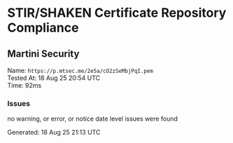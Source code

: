 # STIR/SHAKEN Certificate Repository Compliance

## Martini Security

Name: `https://p.mtsec.me/2e5a/cO2zSeMbjPqI.pem`\
Tested At: 18 Aug 25 20:54 UTC\
Time: 92ms

### Issues

no warning, or error, or notice date level issues were found

Generated: 18 Aug 25 21:13 UTC